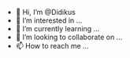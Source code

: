 - 👋 Hi, I’m @Didikus
- 👀 I’m interested in ...
- 🌱 I’m currently learning ...
- 💞️ I’m looking to collaborate on ...
- 📫 How to reach me ...

<!---
Didikus/Didikus is a ✨ special ✨ repository because its `README.md` (this file) appears on your GitHub profile.
You can click the Preview link to take a look at your changes.
--->
